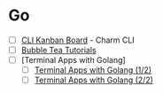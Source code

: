 # Go

- [ ] [CLI Kanban Board](https://www.youtube.com/playlist?list=PLLLtqOZfy0pcFoSIeGXO-SOaP9qLqd_H6) - Charm CLI
- [ ] [Bubble Tea Tutorials](https://www.youtube.com/playlist?list=PLLLtqOZfy0pd1wu0E1kCMPqU7d6o3NAgD)
- [ ] [Terminal Apps with Golang]
    - [ ] [Terminal Apps with Golang (1/2)](https://www.youtube.com/watch?v=j5p5SpqWS8E)
    - [ ] [Terminal Apps with Golang (2/2)](https://www.youtube.com/watch?v=YalT4KKnLao)

